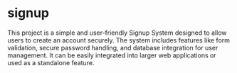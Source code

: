 # signup
This project is a simple and user-friendly Signup System designed to allow users to create an account securely. The system includes features like form validation, secure password handling, and database integration for user management. It can be easily integrated into larger web applications or used as a standalone feature.
